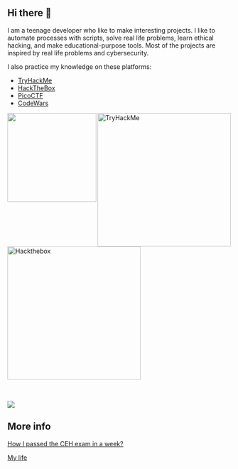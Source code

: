 ## Hi there 👋

I am a teenage developer who like to make interesting projects. I like to automate processes with scripts, solve real life problems, learn ethical hacking, and make educational-purpose tools. Most of the projects are inspired by real life problems and cybersecurity.

I also practice my knowledge on these platforms:
- [TryHackMe](https://tryhackme.com/p/acezxn)
- [HackTheBox](https://app.hackthebox.com/users/265097)
- [PicoCTF](https://play.picoctf.org/users/acezxn)
- [CodeWars](https://www.codewars.com/users/Daniel_Lee)


 <img src="https://user-images.githubusercontent.com/14313049/197981134-63a0ea7b-84d7-4be4-8820-9f69829346f2.png" align="left" width=200px>
 <img src="https://tryhackme-badges.s3.amazonaws.com/acezxn.png" align="center" width=300px alt="TryHackMe">
 <img src="https://www.hackthebox.com/badge/image/265097" align="center" width=300px alt="Hackthebox">

<br/><br/>
<img src="https://github-readme-stats.vercel.app/api?username=acezxn&show_icons=true&theme=merko&include_all_commits=true">

## More info

[How I passed the CEH exam in a week?](https://gist.github.com/acezxn/e3da9fba0aaeeaa7723942399ad1be66)

[My life](https://gist.github.com/acezxn/dc3e5def23e11a7c0a2d111164c49a42)



